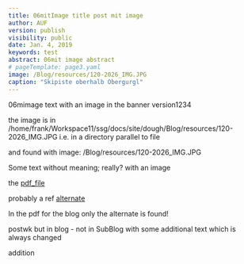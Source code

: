 ```yaml
---
title: 06mitImage title post mit image
author: AUF
version: publish
visibility: public
date: Jan. 4, 2019
keywords: test
abstract: 06mit image abstract  
# pageTemplate: page3.yaml
image: /Blog/resources/120-2026_IMG.JPG
caption: "Skipiste oberhalb Obergurgl"
---
```


06mimage text with an image in the banner version1234

the image is in /home/frank/Workspace11/ssg/docs/site/dough/Blog/resources/120-2026_IMG.JPG i.e. in a directory parallel to file

and found with image: /Blog/resources/120-2026_IMG.JPG

Some text without meaning; really? with an image 

the [pdf_file](/Blog/resources/blogtest.pdf)

probably a ref [alternate](./resources/blogtest.pdf)

In the pdf for the blog only the alternate is found!


postwk but in blog - not in SubBlog
with some additional text 
which is always changed  

addition
